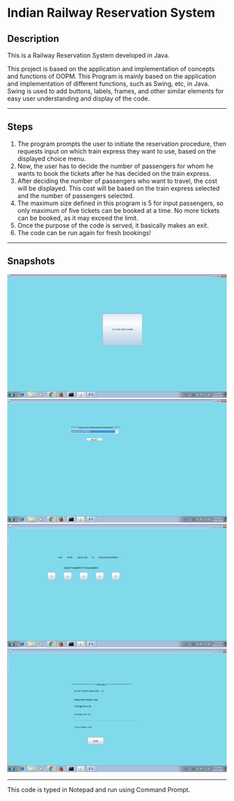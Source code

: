 # Indian Railway Reservation System

## Description

This is a Railway Reservation System developed in Java.
  
This project is based on the application and implementation of concepts and functions of OOPM. This Program is mainly based on the application and implementation of different functions, such as Swing, etc, in Java. Swing is used to add buttons, labels, frames, and other similar elements for easy user understanding and display of the code.

---

## Steps

1. The program prompts the user to initiate the reservation procedure, then requests input on which train express they want to use, based on the displayed choice menu. 
2. Now, the user has to decide the number of passengers for whom he wants to book the tickets after he has decided on the train express.   
3. After deciding the number of passengers who want to travel, the cost will be displayed. This cost will be based on the train express selected and the number of passengers selected.  
4. The maximum size defined in this program is 5 for input passengers, so only maximum of five tickets can be booked at a time. No more tickets can be booked, as it may exceed the limit.  
5. Once the purpose of the code is served, it basically makes an exit. 
6. The code can be run again for fresh bookings!  

---

## Snapshots

![Frame 1](https://github.com/NemilShah007/Indian-Railway-Reservation-System/blob/master/f1.png)
![Frame 2](https://github.com/NemilShah007/Indian-Railway-Reservation-System/blob/master/f2.png)
![Frame 3](https://github.com/NemilShah007/Indian-Railway-Reservation-System/blob/master/f3.png)
![Frame 4](https://github.com/NemilShah007/Indian-Railway-Reservation-System/blob/master/f4.png)

---

This code is typed in Notepad and run using Command Prompt. 
